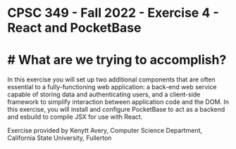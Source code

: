 # CPSC 349 - Fall 2022 - Exercise 4 - React and PocketBase

# # What are we trying to accomplish?
In this exercise you will set up two additional components that are often essential to a fully-functioning web application:
a back-end web service capable of storing data and authenticating users, and
a client-side framework to simplify interaction between application code and the DOM.
In this exercise, you will install and configure PocketBase to act as a backend and esbuild to compile JSX for use with React.

Exercise provided by Kenytt Avery, Computer Science Department, California State University, Fullerton 
